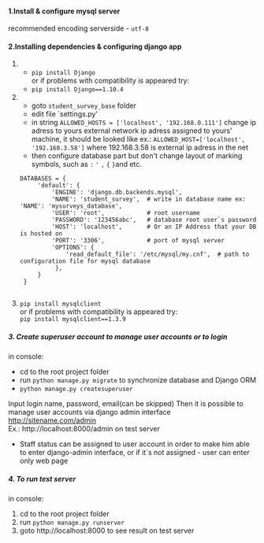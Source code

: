 #### 1.Install & configure mysql server ####
recommended encoding serverside - `utf-8` 

#### 2.Installing dependencies & configuring django app ####

   1. * `pip install Django`   
   or if  problems with compatibility is appeared try:  
      * `pip install Django==1.10.4`
     
   2.  * goto `student_survey_base` folder
       * edit file `settings.py'
       * in string `ALLOWED_HOSTS = ['localhost', '192.168.0.111']`
       change ip adress to yours external network ip adress assigned to yours' machine,
       it should be looked like ex.:
       `ALLOWED_HOST=['localhost', '192.168.3.58']`
       where 192.168.3.58 is external ip adress in the net
       * then configure database part but don't change layout of marking symbols, 
       such as `:`  `'`  `,`   `{` `}`and etc.
       
       ```
       DATABASES = {
            'default': {
                'ENGINE': 'django.db.backends.mysql',
                'NAME': 'student_survey',  # write in database name ex: 'NAME': 'mysurveys_database',
                'USER': 'root',            # root username
                'PASSWORD': '123456abc',   # database root user`s password
                'HOST': 'localhost',       # Or an IP Address that your DB is hosted on
                'PORT': '3306',            # port of mysql server
                'OPTIONS': {
                    'read_default_file': '/etc/mysql/my.cnf',  # path to configuration file for mysql database
                 },
            }
        }
        
       ```
                                        
  3. `pip install mysqlclient`  
   or if problems with compatibility is appeared try:  
     `pip install mysqlclient==1.3.9`

     
##### 3. Create superuser account to manage user accounts or to login #####
  in console:
   * cd to the root project folder 
   * run `python manage.py migrate` to synchronize database and Django ORM 
   * `python manage.py createsuperuser`                                                                                 
     
Input login name, password, email(can be skipped)
Then it is possible to manage user accounts via django admin interface 
http://sitename.com/admin   
Ex.: http://localhost:8000/admin  on test server

* Staff status can be assigned to user account in order to make him able to enter 
django-admin interface, or if it`s not assigned - user can enter only web page 

##### 4. To run test server ######
in console:
1. cd to the root project folder
2. run `python manage.py runserver`
3. goto http://localhost:8000 to see result on test server

 
